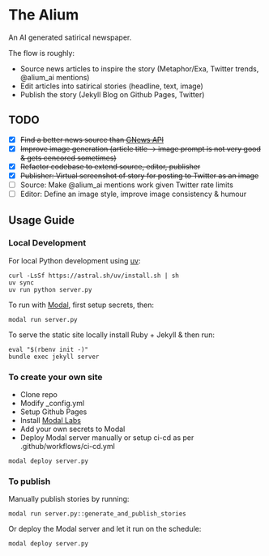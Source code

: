 # The Alium
An AI generated satirical newspaper.

The flow is roughly:
- Source news articles to inspire the story (Metaphor/Exa, Twitter trends, @alium_ai mentions)
- Edit articles into satirical stories (headline, text, image)
- Publish the story (Jekyll Blog on Github Pages, Twitter)

## TODO
- [x] ~~Find a better news source than [GNews API](https://gnews.io/)~~
- [x] ~~Improve image generation (article title -> image prompt is not very good & gets cencored sometimes)~~
- [x] ~~Refactor codebase to extend source, editor, publisher~~
- [x] ~~Publisher: Virtual screenshot of story for posting to Twitter as an image~~
- [ ] Source: Make @alium_ai mentions work given Twitter rate limits
- [ ] Editor: Define an image style, improve image consistency & humour

## Usage Guide
### Local Development
For local Python development using [uv](https://docs.astral.sh/uv/):
```
curl -LsSf https://astral.sh/uv/install.sh | sh
uv sync
uv run python server.py
```
To run with [Modal](https://modal.com/), first setup secrets, then:
```
modal run server.py
```
To serve the static site locally install Ruby + Jekyll & then run:
```
eval "$(rbenv init -)"
bundle exec jekyll server
```

### To create your own site
- Clone repo
- Modify _config.yml
- Setup Github Pages
- Install [Modal Labs](https://modal.com/docs/guide)
- Add your own secrets to Modal
- Deploy Modal server manually or setup ci-cd as per .github/workflows/ci-cd.yml
```
modal deploy server.py
```

### To publish
Manually publish stories by running:
```
modal run server.py::generate_and_publish_stories
```
Or deploy the Modal server and let it run on the schedule:
```
modal deploy server.py
```
